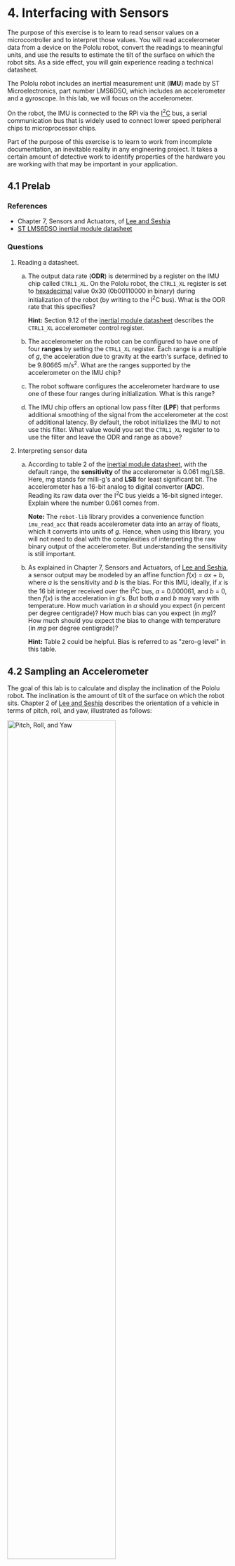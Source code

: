 # 4. Interfacing with Sensors

The purpose of this exercise is to learn to read sensor values on a microcontroller and to interpret those values. You will read accelerometer data from a device on the Pololu robot, convert the readings to meaningful units, and use the results to estimate the tilt of the surface on which the robot sits. As a side effect, you will gain experience reading a technical datasheet.

The Pololu robot includes an inertial measurement unit (**IMU**) made by ST Microelectronics, part number LMS6DSO, which includes an accelerometer and a gyroscope. In this lab, we will focus on the accelerometer.

On the robot, the IMU is connected to the RPi via the [I<sup>2</sup>C](https://en.wikipedia.org/wiki/I²C) bus, a serial communication bus that is widely used to connect lower speed peripheral chips to microprocessor chips.

Part of the purpose of this exercise is to learn to work from incomplete documentation, an inevitable reality in any engineering project. It takes a certain amount of detective work to identify properties of the hardware you are working with that may be important in your application.

## 4.1 Prelab

### References

* Chapter 7, Sensors and Actuators, of [Lee and Seshia](https://leeseshia.org)
* [ST LMS6DSO inertial module datasheet](https://www.pololu.com/file/0J1899/lsm6dso.pdf)

### Questions

<style type="text/css">
    ol ol { list-style-type: lower-alpha; }
</style>

1. Reading a datasheet.
    1. The output data rate (**ODR**) is determined by a register on the IMU chip called `CTRL1_XL`. On the Pololu robot, the `CTRL1_XL` register is set to [hexadecimal](https://en.wikipedia.org/wiki/Hexadecimal) value 0x30 (0b00110000 in binary) during initialization of the robot (by writing to the I<sup>2</sup>C bus).  What is the ODR rate that this specifies?
    
        **Hint:** Section 9.12 of the [inertial module datasheet](https://www.pololu.com/file/0J1899/lsm6dso.pdf) describes the `CTRL1_XL` accelerometer control register.
        
    2. The accelerometer on the robot can be configured to have one of four **ranges** by setting the `CTRL1_XL` register.  Each range is a multiple of _g_, the acceleration due to gravity at the earth's surface, defined to be 9.80665 m/s<sup>2</sup>. What are the ranges supported by the accelerometer on the IMU chip?

    3. The robot software configures the accelerometer hardware to use one of these four ranges during initialization. What is this range?         

    4. The IMU chip offers an optional low pass filter (**LPF**) that performs additional smoothing of the signal from the accelerometer at the cost of additional latency. By default, the robot initializes the IMU to not use this filter. What value would you set the `CTRL1_XL` register to to use the filter and leave the ODR and range as above?  

2. Interpreting sensor data
    1. According to table 2 of the [inertial module datasheet](https://www.pololu.com/file/0J1899/lsm6dso.pdf), with the default range, the **sensitivity** of the accelerometer is 0.061 mg/LSB. Here, mg stands for milli-g's and **LSB** for least significant bit. The accelerometer has a 16-bit analog to digital converter (**ADC**). Reading its raw data over the I<sup>2</sup>C bus yields a 16-bit signed integer. Explain where the number 0.061 comes from.
    
        **Note:** The `robot-lib` library provides a convenience function `imu_read_acc` that reads accelerometer data into an array of floats, which it converts into units of _g_. Hence, when using this library, you will not need to deal with the complexities of interpreting the raw binary output of the accelerometer. But understanding the sensitivity is still important.

    2. As explained in Chapter 7, Sensors and Actuators, of [Lee and Seshia](https://leeseshia.org), a sensor output may be modeled by an affine function _f_(_x_) = _ax_ + _b_, where _a_ is the sensitivity and _b_ is the bias.  For this IMU, ideally, if _x_ is the 16 bit integer received over the I<sup>2</sup>C bus, _a_ = 0.000061, and _b_ = 0, then _f_(_x_) is the acceleration in _g_'s.  But both _a_ and _b_ may vary with temperature. How much variation  in _a_ should you expect (in percent per degree centigrade)?  How much bias can you expect (in _mg_)?  How much should you expect the bias to change with temperature (in _mg_ per degree centigrade)?

        **Hint:** Table 2 could be helpful. Bias is referred to as "zero-g level" in this table.
        
## 4.2 Sampling an Accelerometer

The goal of this lab is to calculate and display the inclination of the Pololu robot. The inclination is the amount of tilt of the surface on which the robot sits. Chapter 2 of [Lee and Seshia](https://leeseshia.org) describes the orientation of a vehicle in terms of pitch, roll, and yaw, illustrated as follows:

<img alt="Pitch, Roll, and Yaw" src="img/PitchRollYaw.png" width=70%/>

Our goal will to just measure pitch and roll because we will assume that the robot always sits right-side-up on a reasonably level surface. Our goal will be to measure relatively small deviations from level.

**Pitch** is the angle deviation from horizontal of a straight line coming out of the front of the robot. **Roll** is the angle deviation from horizontal of a straight line going directly through the wheels.  These are illustrated in the following figures:

<img alt="Pitch" src="img/3pi-2040-pitch.png" width=48%/>
<img alt="Roll" src="img/3pi-2040-roll.png" width=48%/>

It is a simple geometry problem to figure out how to calculate these two angles from accelerometer measurements. But if you are rusty on your geometry, you could consult page 7 of [Using an Accelerometer for Inclination Sensing](https://www.analog.com/en/app-notes/an-1057.html), by Christopher J. Fisher.

To help you get started, a sample Lingua Franca program `AccelerometerDisplay.lf` is provided. To try out the program, plug your robot into the USB port of your host computer and put it in BOOTSEL mode by holding the B button while pressing the reset button.  In the root directory of your clone of the lf-pico repo, compile and load the program onto the robot:

```
$ lfc src/AccelerometerDisplay.lf
$ picotool load -x bin/AccelerometerDisplay.elf
```

You should see the display light up looking something like this:

<img alt="AccelerometerDisplay Photo" src="img/AccelerometerDisplayPhoto.jpg" width=50%/>

1. Interpreting the numbers
    1. Explain why, when the robot is sitting on a flat surface, the sensed accelerations in the _x_ and _y_ directions are near zero and in the _z_ direction near one.
    2. Why is the _z_ direction not near negative one? Doesn't gravitation pull you down, not up?
    
    Experiment with rotating the robot and observing how the three measured accelerations change.
    
    **CHECKOFF:** Demonstrate the app working on all three axes.

2. Examine the LF program
    1. Open the file `src/AccelerometerDisplay.lf` in VS Code. Enable the diagram, navigate and read the code, and explain what each of the reactions labeled _A_, _B_, _C_, and _D_ does:
![AccelerometerDisplay diagram](img/AccelerometerDisplay.png)

    2. Notice the `target` specification at the top of each of the .lf files.  What do you think is the significance of the directive:
    
        ```threading: false```
        
    **CHECKOFF:** Explain what the four reactions do and the importance of threading being turned off.

## 4.3 Measuring Tilt

Create a reactor called `Tilt` that takes as inputs the _x_, _y_, and _z_ readings from the accelerometer and outputs the pitch and roll in degrees. Put this reactor in the `src/lib` directory and then use it in a variant of the `AccelerometerDisplay.lf` named `SensorsTiltSolution.lf`, to show pitch and roll in degrees rather than _g_ force accelerations in the LCD display. **Save your `Tilt` reactor for use in future labs.**

**CHECKOFF:** Show your pitch and roll displays and check that they are reasonable.


## 4.4 Postlab Questions

1. Suppose a sensor gives you a 16-bit signed integer representing some measured quantity in some well-defined units, that the range of the sensor in those units is -4.0 to 4.0, and that the sensitivity in those units is 0.000122 (1/2<sup>13</sup>). What is representation in hex and in binary of a sensor reading of 1.0 in those units?

2. Suppose that your goal with the accelerometer is to measure the tilt in degrees of the surface on which your robot is moving.  How would you measure the bias and then compensate for this bias?

3. Suppose that your goal is to orient the robot to point straight up the hill. How would you use the pitch and roll measurements to accomplish this?

4. What were your takeaways from the lab? What did you learn during the lab? Did any results in the lab surprise you?
